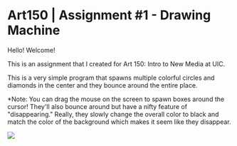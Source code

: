 # Art150 | Assignment #1 - Drawing Machine

Hello! Welcome!

This is an assignment that I created for Art 150: Intro to New Media at UIC.

This is a very simple program that spawns multiple colorful circles and diamonds in the center and they bounce around the entire place.

*Note: You can drag the mouse on the screen to spawn boxes around the cursor! They'll also bounce around but have a nifty feature of 
"disappearing." Really, they slowly change the overall color to black and match the color of the background which makes it seem like they disappear.

![](Assignment1Art150.gif)














